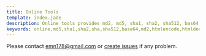 ```yaml
---
title: Online Tools
template: index.jade
description: Online tools provides md2, md5, sha1, sha2, sha512, bas64, html encode / decode functions
keywords: online,md5,sha1,sha2,sha,sha512,base64,md2,htmlencode,htmldecode
---
```

Please contact [emn178@gmail.com](mailto:emn178@gmail.com) or [create issues](https://github.com/emn178/online-tools/issues) if any problem.
